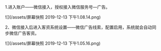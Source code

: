 1.进入账户——微信接入，授权接入微信服务号—广告。

![](/assets/屏幕快照 2019-12-13 下午1.08.14.png)

2、微信接入后进入客资系统设置——微信广告线索，配置启用，系统就会自动同步微信广告客资。

![](/assets/屏幕快照 2019-12-13 下午1.05.16.png)

